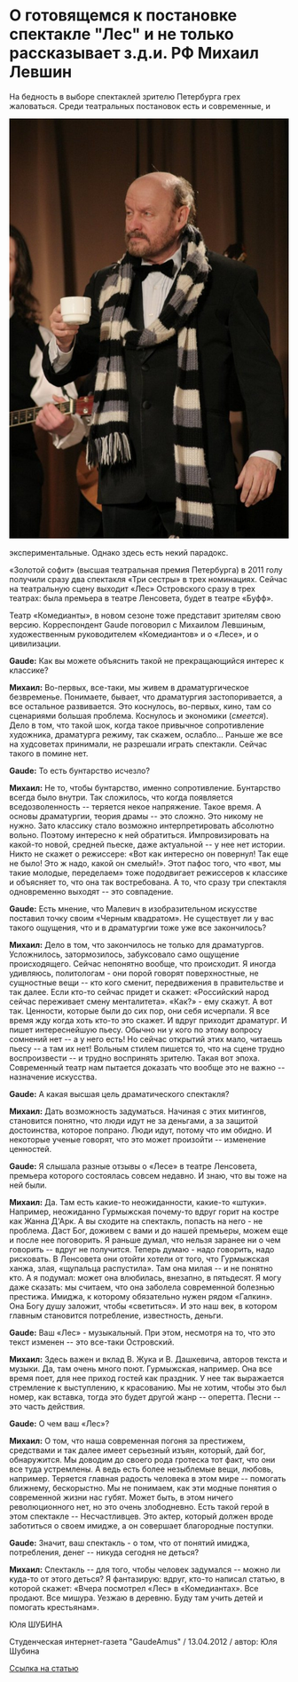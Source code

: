 # О готовящемся к постановке спектакле "Лес" и не только рассказывает з.д.и. РФ Михаил Левшин


На бедность в выборе спектаклей зрителю Петербурга грех жаловаться. Среди театральных постановок есть и современные, и


![](../../person\mikhail-levshin\portrait.jpg)


экспериментальные. Однако здесь есть некий парадокс.


«Золотой софит» (высшая театральная премия Петербурга) в 2011 голу получили сразу два спектакля «Три сестры» в трех номинациях. Сейчас на театральную сцену выходит «Лес» Островского сразу в трех театрах: была премьера в театре Ленсовета, будет в театре «Буфф».


Театр «Комедианты», в новом сезоне тоже представит зрителям свою версию. Корреспондент Gaude поговорил с Михаилом Левшиным, художественным руководителем «Комедиантов» и о «Лесе», и о цивилизации.


**Gaude:** Как вы можете объяснить такой не прекращающийся интерес к классике?


**Михаил:** Во-первых, все-таки, мы живем в драматургическое безвременье. Понимаете, бывает, что драматургия застопоривается, а все остальное развивается. Это коснулось, во-первых, кино, там со сценариями большая проблема. Коснулось и экономики (_смеется_). Дело в том, что такой шок, когда такое привычное сопротивление художника, драматурга режиму, так скажем, ослабло... Раньше же все на худсоветах принимали, не разрешали играть спектакли. Сейчас такого в помине нет.


**Gaude:** То есть бунтарство исчезло?


**Михаил:** Не то, чтобы бунтарство, именно сопротивление. Бунтарство всегда было внутри. Так сложилось, что когда появляется вседозволенность -- теряется некое напряжение. Такое время. А основы драматургии, теория драмы -- это сложно. Это никому не нужно. Зато классику стало возможно интерпретировать абсолютно вольно. Поэтому интересно к ней обратиться. Импровизировать на какой-то новой, средней пьеске, даже актуальной -- у нее нет истории. Никто не скажет о режиссере: «Вот как интересно он повернул! Так еще не было! Это ж надо, какой он смелый!». Этот пафос того, что «вот, мы такие молодые, переделаем» тоже пододвигает режиссеров к классике и объясняет то, что она так востребована. А то, что сразу три спектакля одновременно выходят -- это совпадение.


**Gaude:** Есть мнение, что Малевич в изобразительном искусстве поставил точку своим «Черным квадратом». Не существует ли у вас такого ощущения, что и в драматургии тоже уже все закончилось?


**Михаил:** Дело в том, что закончилось не только для драматургов. Усложнилось, затормозилось, забуксовало само ощущение происходящего. Сейчас непонятно вообще, что происходит. Я иногда удивляюсь, политологам - они порой говорят поверхностные, не сущностные вещи -- кто кого сменит, передвижения в правительстве и так далее. Если кто-то сейчас придет и скажет: «Российский народ сейчас переживает смену менталитета». «Как?» - ему скажут. А вот так. Ценности, которые были до сих пор, они себя исчерпали. Я все время жду когда хоть кто-то это скажет. И вдруг приходит драматург. И пишет интереснейшую пьесу. Обычно ни у кого по этому вопросу сомнений нет -- а у него есть! Но сейчас открытий этих мало, читаешь пьесу -- а там их нет! Вольным стилем пишется то, что на сцене трудно воспроизвести -- и трудно воспринять зрителю. Такая вот эпоха. Современный театр нам пытается доказать что вообще это не важно -- назначение искусства.


**Gaude:** А какая высшая цель драматического спектакля?


**Михаил:** Дать возможность задуматься. Начиная с этих митингов, становится понятно, что люди идут не за деньгами, а за защитой достоинства, которое попрано. Люди идут, потому что им обидно. И некоторые ученые говорят, что это может произойти -- изменение ценностей.


**Gaude:** Я слышала разные отзывы о «Лесе» в театре Ленсовета, премьера которого состоялась совсем недавно. И знаю, что вы тоже на ней были.


**Михаил:** Да. Там есть какие-то неожиданности, какие-то «штуки». Например, неожиданно Гурмыжская почему-то вдруг горит на костре как Жанна Д'Арк. А вы сходите на спектакль, попасть на него - не проблема. Даст Бог, доживем с вами и до нашей премьеры, можем еще и после нее поговорить. Я раньше думал, что нельзя заранее ни о чем говорить -- вдруг не получится. Теперь думаю - надо говорить, надо рисковать. В Ленсовета они отойти хотели от того, что Гурмыжская ханжа, злая, «щупальца распустила». Там она милая -- и не понятно кто. А я подумал: может она влюбилась, внезапно, в пятьдесят. Я могу даже сказать: мы считаем, что она заболела современной болезнью престижа. Имиджа, к которому обязательно нужен рядом «Галкин». Она Богу душу заложит, чтобы «светиться». И это наш век, в котором главным становится потребление, известность, деньги.


**Gaude:** Ваш «Лес» - музыкальный. При этом, несмотря на то, что это текст изменен -- это все-таки Островский.


**Михаил:** Здесь важен и вклад В. Жука и В. Дашкевича, авторов текста и музыки. Да, там очень много поют. Гурмыжская, например. Она все время поет, для нее приход гостей как праздник. У нее так выражается стремление к выступлению, к красованию. Мы не хотим, чтобы это был номер, как вставка, тогда это будет другой жанр -- оперетта. Песни -- это часть действия.


**Gaude:** О чем ваш «Лес»?


**Михаил:** О том, что наша современная погоня за престижем, средствами и так далее имеет серьезный изъян, который, дай бог, обнаружится. Мы доводим до своего рода гротеска тот факт, что они все туда устремлены. А ведь есть более незыблемые вещи, любовь, например. Теряется главная радость человека в этом мире -- помогать ближнему, бескорыстно. Мы не понимаем, как эти модные понятия о современной жизни нас губят. Может быть, в этом ничего революционного нет, но это очень злободневно. Есть такой герой в этом спектакле -- Несчастливцев. Это актер, который должен вроде заботиться о своем имидже, а он совершает благородные поступки.


**Gaude:** Значит, ваш спектакль - о том, что от понятий имиджа, потребления, денег -- никуда сегодня не деться?


**Михаил:** Спектакль -- для того, чтобы человек задумался -- можно ли куда-то от этого деться? Я фантазирую: вдруг, кто-то написал статью, в которой скажет: «Вчера посмотрел «Лес» в «Комедиантах». Все продают. Все мишура. Уезжаю в деревню. Буду там учить детей и помогать крестьянам».


Юля ШУБИНА


Студенческая интернет-газета "GaudeAmus" / 13.04.2012 / автор: Юля Шубина


[Ссылка на статью][0]

[0]: http://gaude.ru/node/18773